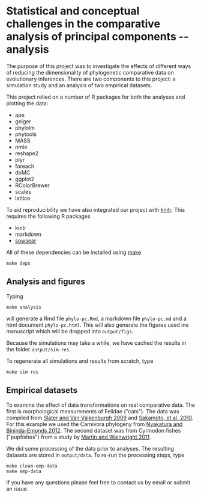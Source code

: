# Statistical and conceptual challenges in the comparative analysis of principal components -- analysis

The purpose of this project was to investigate the effects of different ways of reducing the dimensionality of phylogenetic comparative data on evolutionary inferences. There are two components to this project: a simulation study and an analysis of two empirical datasets.

This project relied on a number of R packages for both the analyses and plotting the data:

* ape
* geiger
* phylolm
* phytools
* MASS
* nmle
* reshape2
* plyr
* foreach
* doMC
* ggplot2
* RColorBrewer
* scales
* lattice

To aid reproducibility we have also integrated our project with [knitr](http://yihui.name/knitr/). This requires the following R packages

* knitr
* markdown
* [sowsear](https://github.com/richfitz/sowsear)

All of these dependencies can be installed using [make](http://www.gnu.org/software/make/)
```
make deps
```

## Analysis and figures
Typing
```
make analysis
```
will generate a Rmd file `phylo-pc.Rmd`, a markdown file `phylo-pc.md` and a html document `phylo-pc.html`. This will also generate the figures used ine manuscript which will be dropped into `output/figs`.

Because the simulations may take a while, we have cached the results in the folder `output/sim-res`.

To regenerate all simulations and results from scratch, type
```
make sim-res
```

## Empirical datasets

To examine the effect of data transformations on real comparative data. The first is morphological measurements of Felidae ("cats"). The data was compiled from [Slater and Van Valkenburgh 2009](http://www.psjournals.org/doi/abs/10.1666/07061.1) and [Sakamoto, et al. 2010](http://onlinelibrary.wiley.com/doi/10.1111/j.1420-9101.2009.01922.x/full). For this example we used the Carnivora phylogeny from  [Nyakatura and Bininda-Emonds 2012](http://www.biomedcentral.com/1741-7007/10/12). The second dataset was from Cyrinodon fishes ("pupfishes") from a study by [Martin and Wainwright 2011](http://onlinelibrary.wiley.com/doi/10.1111/j.1558-5646.2011.01294.x/full).

We did some processing of the data prior to analyses. The resulting datasets are stored in `output/data`. To re-run the processing steps, type
```
make clean-emp-data
make emp-data
```

If you have any questions please feel free to contact us by email or submit an issue.


